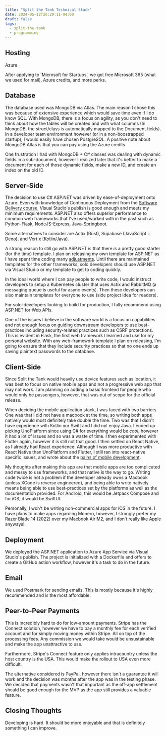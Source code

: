```yaml
---
title: "Split the Tank Technical Stack"
date: 2024-05-12T20:29:11-04:00
draft: false
tags:
  - split-the-tank
  - programming
---
```


## Hosting

Azure

After applying to 'Microsoft for Startups', we got free Microsoft 365 (what we used for mail), Azure credits, and more perks.

## Database

The database used was MongoDB via Atlas. The main reason I chose this was because of extensive experience which would save time even if I do know SQL. With MongoDB, there is a focus on agility, as you don't need to think about how the tables will be created and with what columns (In MongoDB, the struct/class is automatically mapped to the Document fields). In a developer team environment however (or in a non-boostrapped startup), I would easily have chosen PostgreSQL. A positive note about MongoDB Atlas is that you can pay using the Azure credits.

One frustration I had with MongoDB + C# classes was dealing with dynamic fields in a sub-document, however I realized later that it's better to make a document for each of those dynamic fields,  make a new ID, and create an index on the old ID.

## Server-Side

The decision to use C# ASP.NET was driven by ease-of-deployment onto Azure. Even with knowledge of Continuous Deployment from the [Software Delivery course](/posts/university/cs-489-software-delivery), Visual Studio's publish is good enough and meets my minimum requirements. ASP.NET also offers superior performance to common web frameworks that I've used/worked with in the past such as Python-Flask, NodeJS-Express, Java-Springboot.

Some alternatives to consider are Actix (Rust), Supabase (JavaScript + Deno), and Vert.x (Kotlin/Java).

A strong reason to still go with ASP.NET is that there is a pretty good starter (for the time) template. I plan on releasing my own template for ASP.NET as I have spent time coding many [adjustments](https://blog.elijahlopez.ca/tags/asp.net/). Until there are maintained templates for the other frameworks, solo developers should use ASP.NET via Visual Studio or my template to get to coding quickly.

In the ideal world where I can pay people to write code, I would instruct developers to setup a Kubernetes cluster that uses Actix and RabbitMQ (a messaging queue is useful for async events). Then these developers can also maintain templates for everyone to use (side project idea for readers).

For solo-developers looking to build for production, I fully recommend using ASP.NET for Web APIs.

One of the issues I believe in the software world is a focus on capabilities and not enough focus on guiding downstream developers to use best-practices including security-related practices such as CSRF protections. This is evident in Flask, the first web framework I learned and use for my personal website. With any web-framework template I plan on releasing, I'm going to ensure that they include security practices so that no one ends up saving plaintext passwords to the database.

## Client-Side

Since Split the Tank would heavily use device features such as location, it was best to focus on native mobile apps and not a progressive web app that may not work. I am planning on adding a basic frontend for people who would only be passengers, however, that was out of scope for the official release.

When deciding the mobile application stack, I was faced with two barriers. One was that I did not have a macbook at the time, so writing both apps natively would most definitely take double the time. Two was that I didn't have experience with Kotlin nor Swift and I did not enjoy Java. I ended up picking UnoPlatform since using C# for everything would be _cool_, however it had a lot of issues and so was a waste of time. I then experimented with Flutter again, however it is still not that good. I then settled on React Native, as I already had React experience. Although I was more productive with React Native than UnoPlatform and Flutter, I still ran into react-native specific issues, and wrote about the [pains of mobile development](/posts/mobile-development-is-painful).

My thoughts after making this app are that mobile apps are too complicated and messy to use frameworks, and that native is the way to go. Writing code twice is not a problem if the developer already owns a Macbook (unless XCode is reverse engineered), and being able to write natively means being able to use best-practices set by the platforms as well as the documentation provided. For Android, this would be Jetpack Compose and for iOS, it would be SwiftUI.

Personally, I won't be writing non-commercial apps for iOS in the future. I have plans to make apps regarding Monero, however, I strongly prefer my Razer Blade 14 (2022) over my Macbook Air M2, and I don't really like Apple anyways!

## Deployment

We deployed the ASP.NET application to Azure App Service via Visual Studio's publish. The project is initialized with a Dockerfile and offers to create a GitHub action workflow, however it's a task to do in the future.

## Email

We used Postmark for sending emails. This is mostly because it's highly recommended and is the most affordable.

## Peer-to-Peer Payments

This is incredibly hard to do for low-amount payments. Stripe has  the Connect solution, however we have to pay a monthly fee for each verified account and for simply moving money within Stripe. All on top of the processing fees. Any commission we would take would be unsustainable and make the app unattractive to use.

Furthermore, Stripe's Connect feature only applies intracountry unless the host country is the USA. This would make the rollout to USA even more difficult.

The alternative considered is PayPal, however there isn't a guarantee it will work and the decision was months after the app was in the testing phase. We decided that payments wasn't that important as the off-app settlement should be good enough for the MVP as the app still provides a valuable feature.

## Closing Thoughts

Developing is hard. It should be more enjoyable and that is definitely something I can improve.
